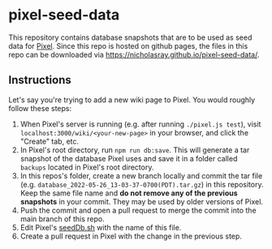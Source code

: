 # pixel-seed-data

This repository contains database snapshots that are to be used as seed data for [Pixel](https://github.com/nicholasray/pixel). Since this repo is hosted on github pages, the files in this repo can be downloaded via https://nicholasray.github.io/pixel-seed-data/<name-of-file>.

## Instructions

Let's say you're trying to add a new wiki page to Pixel. You would roughly follow these steps:

1) When Pixel's server is running (e.g. after running `./pixel.js test`), visit `localhost:3000/wiki/<your-new-page>` in your browser, and click the "Create" tab, etc.
2) In Pixel's root directory, run `npm run db:save`. This will generate a tar snapshot of the database Pixel uses and save it in a folder called `backups` located in Pixel's root directory.
3) In this repos's folder, create a new branch locally and commit the tar file (e.g. `database_2022-05-26_13-03-37-0700(PDT).tar.gz`) in this repository. Keep the same file name and **do not remove any of the previous snapshots** in your commit. They may be used by older versions of Pixel.
4) Push the commit and open a pull request to merge the commit into the main branch of this repo.
5) Edit Pixel's [seedDb.sh](https://github.com/nicholasray/pixel/blob/63d5b2947be13e828a293bc7c7f9748101d54904/src/seedDb.sh#L3) with the name of this file.
6) Create a pull request in Pixel with the change in the previous step.

